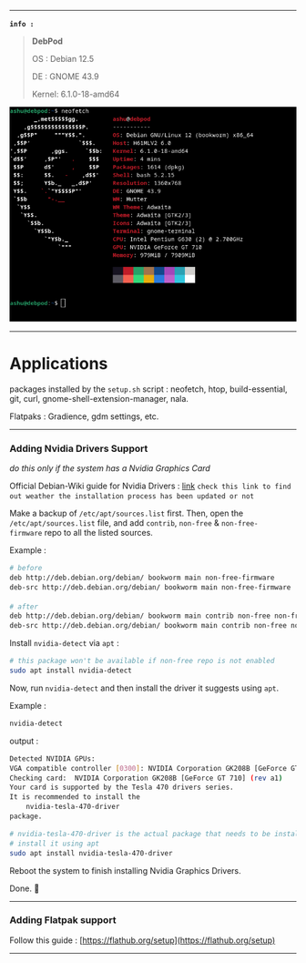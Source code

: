 
***

**`info :`**

> **DebPod**
> 
> OS : Debian 12.5
> 
> DE : GNOME 43.9
> 
> Kernel: 6.1.0-18-amd64

![here](../images/neofetch.png)

***
# Applications

packages installed by the `setup.sh` script :
neofetch, htop, build-essential, git, curl, gnome-shell-extension-manager, nala.

Flatpaks : Gradience, gdm settings, etc.

***

### Adding Nvidia Drivers Support
*do this only if the system has a Nvidia Graphics Card*

Official Debian-Wiki guide for Nvidia Drivers : [link](https://wiki.debian.org/NvidiaGraphicsDrivers)
`check this link to find out weather the installation process has been updated or not`

Make a backup of `/etc/apt/sources.list` first. Then, open the `/etc/apt/sources.list` file, and add `contrib`, `non-free` & `non-free-firmware` repo to all the listed sources.

Example :
```bash
# before
deb http://deb.debian.org/debian/ bookworm main non-free-firmware
deb-src http://deb.debian.org/debian/ bookworm main non-free-firmware

# after
deb http://deb.debian.org/debian/ bookworm main contrib non-free non-free-firmware
deb-src http://deb.debian.org/debian/ bookworm main contrib non-free non-free-firmware
```

Install `nvidia-detect` via `apt` :
```bash
# this package won't be available if non-free repo is not enabled
sudo apt install nvidia-detect
```

Now, run `nvidia-detect` and then install the driver it suggests using `apt`.

Example :

```bash
nvidia-detect
```
output :
```bash
Detected NVIDIA GPUs:
VGA compatible controller [0300]: NVIDIA Corporation GK208B [GeForce GT 710] [10de:128b] (rev a1)
Checking card:  NVIDIA Corporation GK208B [GeForce GT 710] (rev a1)
Your card is supported by the Tesla 470 drivers series.
It is recommended to install the
    nvidia-tesla-470-driver
package.
```

```bash
# nvidia-tesla-470-driver is the actual package that needs to be installed
# install it using apt
sudo apt install nvidia-tesla-470-driver
```

Reboot the system to finish installing Nvidia Graphics Drivers.

Done. 👾

***

### Adding Flatpak support

Follow this guide : [https://flathub.org/setup](https://flathub.org/setup)

***
